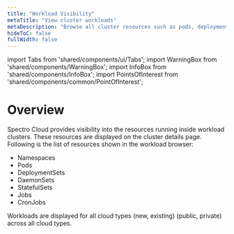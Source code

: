 ```yaml
---
title: "Workload Visibility"
metaTitle: "View cluster workloads"
metaDescription: "Browse all cluster resources such as pods, deployment sets, etc."
hideToC: false
fullWidth: false
---
```


import Tabs from 'shared/components/ui/Tabs';
import WarningBox from 'shared/components/WarningBox';
import InfoBox from 'shared/components/InfoBox';
import PointsOfInterest from 'shared/components/common/PointOfInterest';

# Overview

Spectro Cloud provides visibility into the resources running inside workload clusters. These resources are displayed on the cluster details page. Following is the list of resources shown in the workload browser:

* Namespaces
* Pods
* DeploymentSets
* DaemonSets
* StatefulSets
* Jobs
* CronJobs

<InfoBox>
    Workloads are displayed for all cloud types (new, existing) (public, private) across all cloud types.
</InfoBox>
